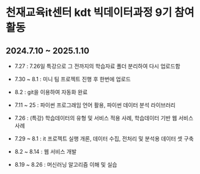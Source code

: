 # 천재교육it센터 kdt 빅데이터과정 9기 참여 활동

## 2024.7.10 ~ 2025.1.10

- 7.27 : 7.26일 특강으로 그 전까지의 학습자료 폴더 분리하여 다시 업로드함
- 7.30 ~ 8.1 : 미니 팀 프로젝트 진행 후 한번에 업로드
- 8.2 : git을 이용하여 자동화 완료

 - 7.11 ~ 25 : 파이썬 프로그래임 언어 활용, 파이썬 데이터 분석 라이브러리
 - 7.26 : (특강) 학습데이터의 유형 및 서비스 적용 사례, 학습데이터 기반 웹 서비스 사례
 - 7.29 ~ 8.1 : it 프로젝트 실행 개론, 데이터 수집, 전처리 및 분석용 데이터 셋 구축
 - 8.2 ~ 8.14 : 웹 서비스 개발
 - 8.19 ~ 8.26 : 머신러닝 알고리즘 이해 및 실습
